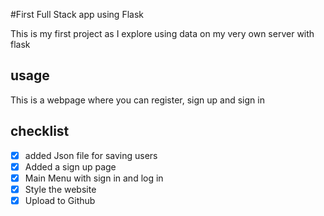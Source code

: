#First Full Stack app using Flask

This is my first project as I explore using data on my very own server with flask

## usage
This is a webpage where you can register, sign up and sign in


## checklist

- [X] added Json file for saving users
- [X] Added a sign up page
- [X] Main Menu with sign in and log in
- [X] Style the website
- [X] Upload to Github